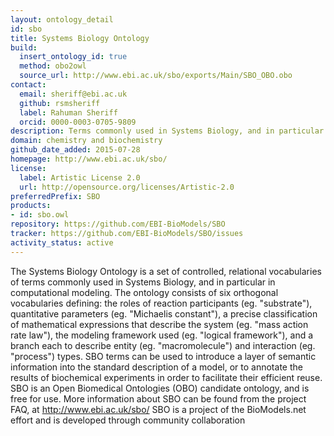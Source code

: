 ```yaml
---
layout: ontology_detail
id: sbo
title: Systems Biology Ontology
build:
  insert_ontology_id: true
  method: obo2owl
  source_url: http://www.ebi.ac.uk/sbo/exports/Main/SBO_OBO.obo
contact:
  email: sheriff@ebi.ac.uk
  github: rsmsheriff
  label: Rahuman Sheriff
  orcid: 0000-0003-0705-9809
description: Terms commonly used in Systems Biology, and in particular in computational modeling.
domain: chemistry and biochemistry
github_date_added: 2015-07-28
homepage: http://www.ebi.ac.uk/sbo/
license:
  label: Artistic License 2.0
  url: http://opensource.org/licenses/Artistic-2.0
preferredPrefix: SBO
products:
- id: sbo.owl
repository: https://github.com/EBI-BioModels/SBO
tracker: https://github.com/EBI-BioModels/SBO/issues
activity_status: active
---
```


The Systems Biology Ontology is a set of controlled, relational vocabularies of terms commonly used in Systems Biology, and in particular in computational modeling. The ontology consists of six orthogonal vocabularies defining: the roles of reaction participants (eg. "substrate"), quantitative parameters (eg. "Michaelis constant"), a precise classification of mathematical expressions that describe the system (eg. "mass action rate law"), the modeling framework used (eg. "logical framework"), and a branch each to describe entity (eg. "macromolecule") and interaction (eg. "process") types. SBO terms can be used to introduce a layer of semantic information into the standard description of a model, or to annotate the results of biochemical experiments in order to facilitate their efficient reuse. SBO is an Open Biomedical Ontologies (OBO) candidate ontology, and is free for use. More information about SBO can be found from the project FAQ, at http://www.ebi.ac.uk/sbo/ SBO is a project of the BioModels.net effort and is developed through community collaboration
